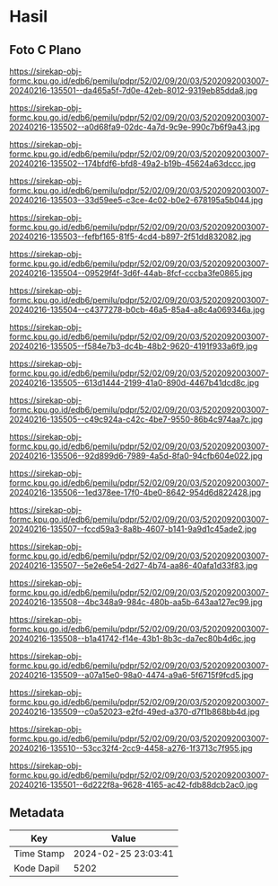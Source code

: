 # Hasil

## Foto C Plano

https://sirekap-obj-formc.kpu.go.id/edb6/pemilu/pdpr/52/02/09/20/03/5202092003007-20240216-135501--da465a5f-7d0e-42eb-8012-9319eb85dda8.jpg

https://sirekap-obj-formc.kpu.go.id/edb6/pemilu/pdpr/52/02/09/20/03/5202092003007-20240216-135502--a0d68fa9-02dc-4a7d-9c9e-990c7b6f9a43.jpg

https://sirekap-obj-formc.kpu.go.id/edb6/pemilu/pdpr/52/02/09/20/03/5202092003007-20240216-135502--174bfdf6-bfd8-49a2-b19b-45624a63dccc.jpg

https://sirekap-obj-formc.kpu.go.id/edb6/pemilu/pdpr/52/02/09/20/03/5202092003007-20240216-135503--33d59ee5-c3ce-4c02-b0e2-678195a5b044.jpg

https://sirekap-obj-formc.kpu.go.id/edb6/pemilu/pdpr/52/02/09/20/03/5202092003007-20240216-135503--fefbf165-81f5-4cd4-b897-2f51dd832082.jpg

https://sirekap-obj-formc.kpu.go.id/edb6/pemilu/pdpr/52/02/09/20/03/5202092003007-20240216-135504--09529f4f-3d6f-44ab-8fcf-cccba3fe0865.jpg

https://sirekap-obj-formc.kpu.go.id/edb6/pemilu/pdpr/52/02/09/20/03/5202092003007-20240216-135504--c4377278-b0cb-46a5-85a4-a8c4a069346a.jpg

https://sirekap-obj-formc.kpu.go.id/edb6/pemilu/pdpr/52/02/09/20/03/5202092003007-20240216-135505--f584e7b3-dc4b-48b2-9620-4191f933a6f9.jpg

https://sirekap-obj-formc.kpu.go.id/edb6/pemilu/pdpr/52/02/09/20/03/5202092003007-20240216-135505--613d1444-2199-41a0-890d-4467b41dcd8c.jpg

https://sirekap-obj-formc.kpu.go.id/edb6/pemilu/pdpr/52/02/09/20/03/5202092003007-20240216-135505--c49c924a-c42c-4be7-9550-86b4c974aa7c.jpg

https://sirekap-obj-formc.kpu.go.id/edb6/pemilu/pdpr/52/02/09/20/03/5202092003007-20240216-135506--92d899d6-7989-4a5d-8fa0-94cfb604e022.jpg

https://sirekap-obj-formc.kpu.go.id/edb6/pemilu/pdpr/52/02/09/20/03/5202092003007-20240216-135506--1ed378ee-17f0-4be0-8642-954d6d822428.jpg

https://sirekap-obj-formc.kpu.go.id/edb6/pemilu/pdpr/52/02/09/20/03/5202092003007-20240216-135507--fccd59a3-8a8b-4607-b141-9a9d1c45ade2.jpg

https://sirekap-obj-formc.kpu.go.id/edb6/pemilu/pdpr/52/02/09/20/03/5202092003007-20240216-135507--5e2e6e54-2d27-4b74-aa86-40afa1d33f83.jpg

https://sirekap-obj-formc.kpu.go.id/edb6/pemilu/pdpr/52/02/09/20/03/5202092003007-20240216-135508--4bc348a9-984c-480b-aa5b-643aa127ec99.jpg

https://sirekap-obj-formc.kpu.go.id/edb6/pemilu/pdpr/52/02/09/20/03/5202092003007-20240216-135508--b1a41742-f14e-43b1-8b3c-da7ec80b4d6c.jpg

https://sirekap-obj-formc.kpu.go.id/edb6/pemilu/pdpr/52/02/09/20/03/5202092003007-20240216-135509--a07a15e0-98a0-4474-a9a6-5f6715f9fcd5.jpg

https://sirekap-obj-formc.kpu.go.id/edb6/pemilu/pdpr/52/02/09/20/03/5202092003007-20240216-135509--c0a52023-e2fd-49ed-a370-d7f1b868bb4d.jpg

https://sirekap-obj-formc.kpu.go.id/edb6/pemilu/pdpr/52/02/09/20/03/5202092003007-20240216-135510--53cc32f4-2cc9-4458-a276-1f3713c7f955.jpg

https://sirekap-obj-formc.kpu.go.id/edb6/pemilu/pdpr/52/02/09/20/03/5202092003007-20240216-135501--6d222f8a-9628-4165-ac42-fdb88dcb2ac0.jpg


## Metadata

| Key        | Value               |
| ---------- | ------------------- |
| Time Stamp | 2024-02-25 23:03:41 |
| Kode Dapil | 5202                |




